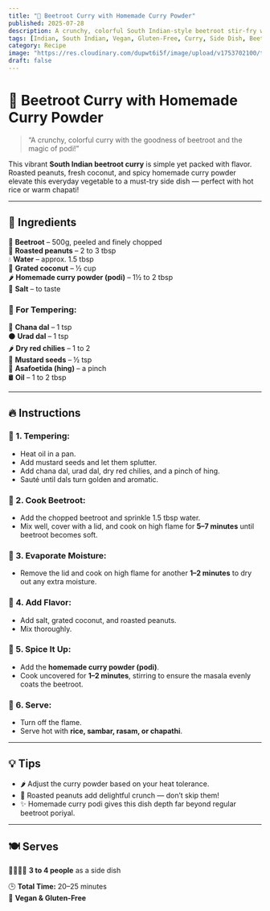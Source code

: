 ```yaml
---
title: "🥗 Beetroot Curry with Homemade Curry Powder"
published: 2025-07-28
description: A crunchy, colorful South Indian-style beetroot stir-fry with roasted peanuts, fresh coconut, and homemade curry podi.
tags: [Indian, South Indian, Vegan, Gluten-Free, Curry, Side Dish, Beetroot]
category: Recipe
image: "https://res.cloudinary.com/dupwt6i5f/image/upload/v1753702100/traditional_badusha.jpg"
draft: false
---
```


# 🥗 Beetroot Curry with Homemade Curry Powder


> “A crunchy, colorful curry with the goodness of beetroot and the magic of podi!”

This vibrant **South Indian beetroot curry** is simple yet packed with flavor. Roasted peanuts, fresh coconut, and spicy homemade curry powder elevate this everyday vegetable to a must-try side dish — perfect with hot rice or warm chapati!

---

## 🛒 Ingredients

🥬 **Beetroot** – 500g, peeled and finely chopped  
🥜 **Roasted peanuts** – 2 to 3 tbsp  
💧 **Water** – approx. 1.5 tbsp  
🥥 **Grated coconut** – ½ cup  
🌶️ **Homemade curry powder (podi)** – 1½ to 2 tbsp  
🧂 **Salt** – to taste  

### 🌾 For Tempering:

🌰 **Chana dal** – 1 tsp  
⚫ **Urad dal** – 1 tsp  
🌶️ **Dry red chilies** – 1 to 2  
🌱 **Mustard seeds** – ½ tsp  
💨 **Asafoetida (hing)** – a pinch  
🛢️ **Oil** – 1 to 2 tbsp

---

## 🔥 Instructions

### 🔹 1. Tempering:

- Heat oil in a pan.  
- Add mustard seeds and let them splutter.  
- Add chana dal, urad dal, dry red chilies, and a pinch of hing.  
- Sauté until dals turn golden and aromatic.

### 🔹 2. Cook Beetroot:

- Add the chopped beetroot and sprinkle 1.5 tbsp water.  
- Mix well, cover with a lid, and cook on high flame for **5–7 minutes** until beetroot becomes soft.

### 🔹 3. Evaporate Moisture:

- Remove the lid and cook on high flame for another **1–2 minutes** to dry out any extra moisture.

### 🔹 4. Add Flavor:

- Add salt, grated coconut, and roasted peanuts.  
- Mix thoroughly.

### 🔹 5. Spice It Up:

- Add the **homemade curry powder (podi)**.  
- Cook uncovered for **1–2 minutes**, stirring to ensure the masala evenly coats the beetroot.

### 🔹 6. Serve:

- Turn off the flame.  
- Serve hot with **rice, sambar, rasam, or chapathi**.

---

## 💡 Tips

- 🌶️ Adjust the curry powder based on your heat tolerance.  
- 🥜 Roasted peanuts add delightful crunch — don’t skip them!  
- ✨ Homemade curry podi gives this dish depth far beyond regular beetroot poriyal.

---

## 🍽️ Serves

👨‍👩‍👧‍👦 **3 to 4 people** as a side dish

🕒 **Total Time:** 20–25 minutes  
🌱 **Vegan & Gluten-Free**
